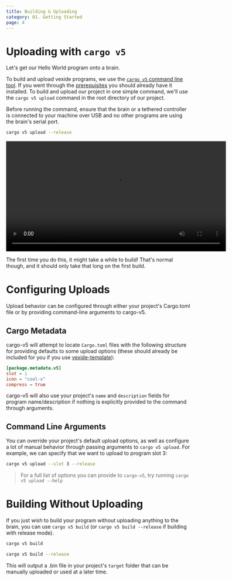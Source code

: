 ```yaml
---
title: Building & Uploading
category: 01. Getting Started
page: 4
---
```



# Uploading with `cargo v5`

Let's get our Hello World program onto a brain.

To build and upload vexide programs, we use the [`cargo v5` command line tool](https://github.com/vexide/cargo-v5/). If you went through the [prerequisites](../prerequisites/) you should already have it installed. To build and upload our project in one simple command, we'll use the `cargo v5 upload` command in the root directory of our project.

Before running the command, ensure that the brain or a tethered controller is connected to your machine over USB and no other programs are using the brain's serial port.

```sh
cargo v5 upload --release
```

<div style="margin-block-start: 16px; text-align: center">
  <video width="600" controls>
    <source src="/docs/upload-demo.mp4" type="video/mp4">
  </video>
</div>

The first time you do this, it might take a while to build! That's normal though, and it should only take that long on the first build.

# Configuring Uploads

Upload behavior can be configured through either your project's Cargo.toml file or by providing command-line arguments to cargo-v5.

## Cargo Metadata

cargo-v5 will attempt to locate `Cargo.toml` files with the following structure for providing defaults to some upload options (these should already be included for you if you use [vexide-template](https://github.com/vexide/vexide-template)):

```toml
[package.metadata.v5]
slot = 1
icon = "cool-x"
compress = true
```

cargo-v5 will also use your project's `name` and `description` fields for program name/description if nothing is explicitly provided to the command through arguments.

## Command Line Arguments

You can override your project's default upload options, as well as configure a lot of manual behavior through passing arguments to `cargo v5 upload`. For example, we can specify that we want to upload to program slot 3:

```sh
cargo v5 upload --slot 3 --release
```

> For a full list of options you can provide to `cargo-v5`, try running `cargo v5 upload --help`

# Building Without Uploading

If you just wish to build your program without uploading anything to the brain, you can use `cargo v5 build` (or `cargo v5 build --release` if building with release mode).

```sh
cargo v5 build
```

```sh
cargo v5 build --release
```

This will output a .bin file in your project's `target` folder that can be manually uploaded or used at a later time.